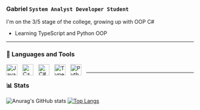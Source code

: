 ### Gabriel **`System Analyst Developer Student`**

I'm on the 3/5 stage of the college, growing up with OOP C#
- Learning TypeScript and Python OOP 

---

### 🧰 Languages and Tools

<img align="left" alt="Java" width="30px" style="padding-right:10px;" src="https://cdn.jsdelivr.net/gh/devicons/devicon/icons/java/java-original.svg"/>
<img align="left" alt="C++" width="30px" style="padding-right:10px;" src="https://cdn.jsdelivr.net/gh/devicons/devicon/icons/cplusplus/cplusplus-line.svg" />
<img align="left" alt="C#" width="30px" style="padding-right:10px;" src="https://cdn.jsdelivr.net/gh/devicons/devicon/icons/csharp/csharp-original.svg" />
<img align="left" alt="TypeScript" width="30px" style="padding-right:10px;" src="https://cdn.jsdelivr.net/gh/devicons/devicon/icons/typescript/typescript-original.svg" />
<img align="left" alt="Python" width="30px" style="padding-right:10px;" src="https://cdn.jsdelivr.net/gh/devicons/devicon/icons/python/python-plain.svg" />

#
---

### 📊 Stats

![Anurag's GitHub stats](https://github-readme-stats.vercel.app/api?username=Gaturama&show_icons=true&theme=github_dark)
[![Top Langs](https://github-readme-stats.vercel.app/api/top-langs/?username=Gaturama&layout=compact)](https://github.com/Gaturama/github-readme-stats)



